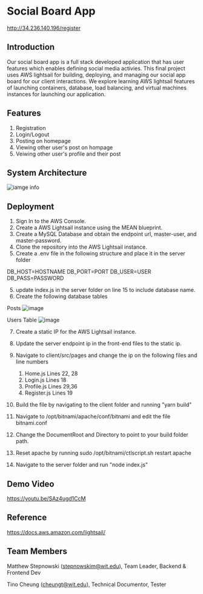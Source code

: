 # Social Board App
http://34.236.140.196/register

## Introduction 
Our social board app is a full stack developed application that has user features which enables defining social media activies. This final project uses AWS lightsail for building, deploying, and managing our social app board for our client interactions. We explore learning AWS lightsail features of launching containers, database, load balancing, and virtual machines instances for launching our application. 

## Features 
1. Registration
2. Login/Logout
3. Posting on homepage
4. Viewing other user's post on hompage
5. Veiwing other user's profile and their post

## System Architecture
![iamge info](https://i.imgur.com/UGzz6ZN.png)

## Deployment
1. Sign In to the AWS Console.
2. Create a AWS Lightsail instance using the MEAN blueprint.
3. Create a MySQL Database and obtain the endpoint url, master-user, and master-password.
4. Clone the repository into the AWS Lightsail instance.
5. Create a .env file in the following structure and place it in the server folder

DB_HOST=HOSTNAME
DB_PORT=PORT
DB_USER=USER
DB_PASS=PASSWORD

5. update index.js in the server folder on line 15 to include database name.
6. Create the following database tables

Posts 
![image](https://user-images.githubusercontent.com/38090957/129287971-30fa88fe-f729-487a-9fe4-6ed05a70d9bd.png)

Users Table
![image](https://user-images.githubusercontent.com/38090957/129287986-364482a7-e535-4a12-a548-ee757a3a8638.png)

7. Create a static IP for the AWS Lightsail instance.
8. Update the server endpoint ip in the front-end files to the static ip.

9. Navigate to client/src/pages and change the ip on the following files and line numbers
    1. Home.js Lines 22, 28 
    2. Login.js Lines 18
    3. Profile.js Lines 29,36
    4. Register.js Lines 19

10. Build the file by navigating to the client folder and running "yarn build"
11. Navigate to /opt/bitnami/apache/conf/bitnami and edit the file bitnami.conf
12. Change the DocumentRoot and Directory to point to your build folder path.
13. Reset apache by running sudo /opt/bitnami/ctlscript.sh restart apache
14. Navigate to the server folder and run "node index.js"

## Demo Video
https://youtu.be/SAz4ugd1CcM

## Reference 
https://docs.aws.amazon.com/lightsail/

## Team Members
Matthew Stepnowski (stepnowskim@wit.edu), Team Leader, Backend & Frontend Dev

Tino Cheung (cheungt@wit.edu), Technical Documentor, Tester

